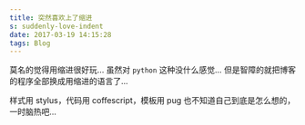 ```yaml
---
title: 突然喜欢上了缩进
s: suddenly-love-indent
date: 2017-03-19 14:15:28
tags: Blog
---
```

莫名的觉得用缩进很好玩…
虽然对 `python` 这种没什么感觉…
但是智障的就把博客的程序全部换成用缩进的语言了…
<!--more-->
样式用 stylus，代码用 coffescript，模板用 pug
也不知道自己到底是怎么想的，一时脑热吧…
